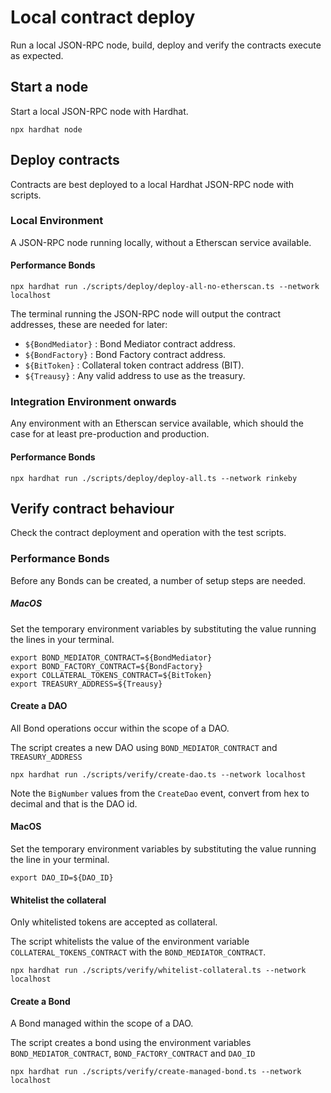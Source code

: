 # Local contract deploy
Run a local JSON-RPC node, build, deploy and verify the contracts execute
as expected.

## Start a node
Start a local JSON-RPC node with Hardhat.
```shell
npx hardhat node
```

## Deploy contracts
Contracts are best deployed to a local Hardhat JSON-RPC node with scripts.

### Local Environment 
A JSON-RPC node running locally, without a Etherscan service available.

#### Performance Bonds
```shell
npx hardhat run ./scripts/deploy/deploy-all-no-etherscan.ts --network localhost
```
The terminal running the JSON-RPC node will output the contract addresses, these are needed for later:
- `${BondMediator}` : Bond Mediator contract address. 
- `${BondFactory}` : Bond Factory contract address.
- `${BitToken}` : Collateral token contract address (BIT).
- `${Treausy}` : Any valid address to use as the treasury.

### Integration Environment onwards
Any environment with an Etherscan service available, which should the case for at least pre-production and production.

#### Performance Bonds
```shell
npx hardhat run ./scripts/deploy/deploy-all.ts --network rinkeby
```

## Verify contract behaviour
Check the contract deployment and operation with the test scripts.

### Performance Bonds
Before any Bonds can be created, a number of setup steps are needed.

##### MacOS
Set the temporary environment variables by substituting the value running the lines in your terminal.
```shell
export BOND_MEDIATOR_CONTRACT=${BondMediator}
export BOND_FACTORY_CONTRACT=${BondFactory}
export COLLATERAL_TOKENS_CONTRACT=${BitToken}
export TREASURY_ADDRESS=${Treausy}
```

#### Create a DAO
All Bond operations occur within the scope of a DAO.

The script creates a new DAO using `BOND_MEDIATOR_CONTRACT` and `TREASURY_ADDRESS`
```shell
npx hardhat run ./scripts/verify/create-dao.ts --network localhost
```

Note the `BigNumber` values from the `CreateDao` event, convert from hex to decimal and that is the DAO id.

#### MacOS
Set the temporary environment variables by substituting the value running the line in your terminal.
```shell
export DAO_ID=${DAO_ID}
```

#### Whitelist the collateral
Only whitelisted tokens are accepted as collateral.

The script whitelists the value of the environment variable `COLLATERAL_TOKENS_CONTRACT` with the `BOND_MEDIATOR_CONTRACT`.
```shell
npx hardhat run ./scripts/verify/whitelist-collateral.ts --network localhost
```

#### Create a Bond
A Bond managed within the scope of a DAO.

The script creates a bond using the environment variables `BOND_MEDIATOR_CONTRACT`, `BOND_FACTORY_CONTRACT` and `DAO_ID`
```shell
npx hardhat run ./scripts/verify/create-managed-bond.ts --network localhost
```

